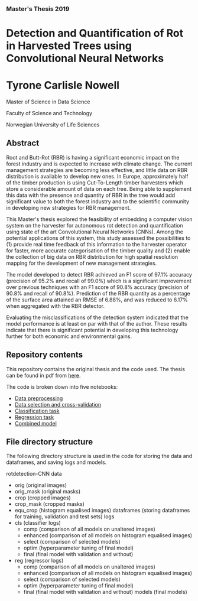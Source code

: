 ### Master's Thesis 2019

# Detection and Quantification of Rot in Harvested Trees using Convolutional Neural Networks


# Tyrone Carlisle Nowell

Master of Science in Data Science

Faculty of Science and Technology

Norwegian University of Life Sciences

## Abstract

Root and Butt-Rot (RBR) is having a significant economic impact on the forest industry and is expected to increase with climate change. The current management strategies are becoming less effective, and little data on RBR distribution is available to develop new ones. In Europe, approximately half of the timber production is using Cut-To-Length timber harvesters which store a considerable amount of data on each tree. Being able to supplement this data with the presence and quantity of RBR in the tree would add significant value to both the forest industry and to the scientific community in developing new strategies for RBR management. 

This Master's thesis explored the feasibility of embedding a computer vision system on the harvester for autonomous rot detection and quantification using state of the art Convolutional Neural Networks (CNNs). Among the potential applications of this system, this study assessed the possibilities to (1) provide real time feedback of this information to the harvester operator for faster, more accurate categorisation of the timber quality and (2) enable the collection of big data on RBR distribution for high spatial resolution mapping for the development of new management strategies.

The model developed to detect RBR achieved an F1 score of 97.1% accuracy (precision of 95.2% and recall of 99.0%) which is a significant improvement over previous techniques with an F1 score of 90.8% accuracy (precision of 90.8% and recall of 90.8%). Prediction of the RBR quantity as a percentage of the surface area attained an RMSE of 6.88%, and was reduced to 6.17% when aggregated with the RBR detector. 

Evaluating the misclassifications of the detection system indicated that the model performance is at least on par with that of the author. These results indicate that there is significant potential in developing this technology further for both economic and environmental gains.

## Repository contents

This repository contains the original thesis and the code used. The thesis can be found in pdf from [here](Detection%20and%20Quantification%20of%20Rot%20in%20Harvested%20Trees%20using%20Convolutional%20Neural%20Networks.pdf).

The code is broken down into five notebooks:
- [Data preprocessing](Data%20preprocessing.ipynb)
- [Data selection and cross-validation](Data%20selection%20and%20cross-validation.ipynb)
- [Classification task](Classification%20task.ipynb)
- [Regression task](Regression%20task.ipynb)
- [Combined model](Combined%20model.ipynb)

## File directory structure

The following directory structure is used in the code for storing the data and dataframes, and saving logs and models.

rotdetection-CNN
data
  - orig (original images)
  - orig_mask (original masks)
  - crop (cropped images)
  - crop_mask (cropped masks)
  - equ_crop (histogram equalised images)
dataframes (storing dataframes for training, validation and test sets)
logs
- cls (classifier logs)
  - comp (comparison of all models on unaltered images)
  - enhanced (comparison of all models on histogram equalised images)
  - select (comparison of selected models)
  - optim (hyperparameter tuning of final model)
  - final (final model with validation and without)
- reg (regressor logs)
  - comp (comparison of all models on unaltered images)
  - enhanced (comparison of all models on histogram equalised images)
  - select (comparison of selected models)
  - optim (hyperparameter tuning of final model)
  - final (final model with validation and without)
models (final models)
